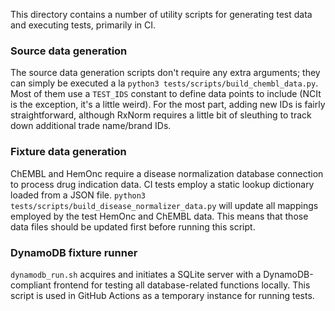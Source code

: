 This directory contains a number of utility scripts for generating test data and executing tests, primarily in CI.

### Source data generation

The source data generation scripts don't require any extra arguments; they can simply be executed a la `python3 tests/scripts/build_chembl_data.py`.
Most of them use a `TEST_IDS` constant to define data points to include (NCIt is the exception, it's a little weird). For the most part, adding new IDs is fairly straightforward, although RxNorm requires a little bit of sleuthing to track down additional trade name/brand IDs.

### Fixture data generation

ChEMBL and HemOnc require a disease normalization database connection to process drug indication data. CI tests employ a static lookup dictionary loaded from a JSON file. `python3 tests/scripts/build_disease_normalizer_data.py` will update all mappings employed by the test HemOnc and ChEMBL data. This means that those data files should be updated first before running this script.

### DynamoDB fixture runner

`dynamodb_run.sh` acquires and initiates a SQLite server with a DynamoDB-compliant frontend for testing all database-related functions locally. This script is used in GitHub Actions as a temporary instance for running tests.
